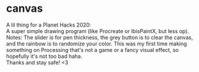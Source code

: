 # canvas
A lil thing for a Planet Hacks 2020:  
A super simple drawing program (like Procreate or IbisPaintX, but less op).  
Notes: The slider is for pen thickness, the grey button is to clear the canvas, and the rainbow is to randomize your color.
This was my first time making something on Processing that's not a game or a fancy visual effect, so hopefully it's not too bad haha.  
Thanks and stay safe! <3
